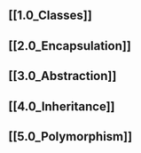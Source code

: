 ## [[1.0_Classes]]

## [[2.0_Encapsulation]]

## [[3.0_Abstraction]]

## [[4.0_Inheritance]]

## [[5.0_Polymorphism]]
